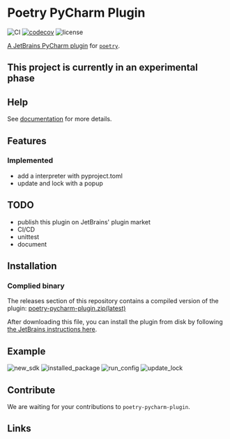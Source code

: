 # Poetry PyCharm Plugin
![CI](https://github.com/koxudaxi/poetry-pycharm-plugin/workflows/CI/badge.svg)
[![codecov](https://codecov.io/gh/koxudaxi/poetry-pycharm-plugin/branch/master/graph/badge.svg)](https://codecov.io/gh/koxudaxi/poetry-pycharm-plugin)
![license](https://img.shields.io/github/license/koxudaxi/poetry-pycharm-plugin.svg)

[A JetBrains PyCharm plugin]() for [`poetry`](https://python-poetry.org/).

## This project is currently in an experimental phase

## Help
See [documentation](https://koxudaxi.github.io/poetry-pycharm-plugin/) for more details.


##  Features
### Implemented
- add a interpreter with pyproject.toml
- update and lock with a popup

## TODO 
- publish this plugin on JetBrains' plugin market 
- CI/CD
- unittest
- document

## Installation

### Complied binary
The releases section of this repository contains a compiled version of the plugin: [poetry-pycharm-plugin.zip(latest)](https://github.com/koxudaxi/poetry-pycharm-plugin/releases/latest/download/poetry-pycharm-plugin.zip)

After downloading this file, you can install the plugin from disk by following [the JetBrains instructions here](https://www.jetbrains.com/help/pycharm/plugins-settings.html).


## Example

![new_sdk](https://raw.githubusercontent.com/koxudaxi/poetry-pycharm-plugin/master/docs/new_sdk.png)
![installed_package](https://raw.githubusercontent.com/koxudaxi/poetry-pycharm-plugin/master/docs/installed_package.png)
![run_config](https://raw.githubusercontent.com/koxudaxi/poetry-pycharm-plugin/master/docs/run_config.png)
![update_lock](https://raw.githubusercontent.com/koxudaxi/poetry-pycharm-plugin/master/docs/update_lock.png)


## Contribute
We are waiting for your contributions to `poetry-pycharm-plugin`.


## Links

